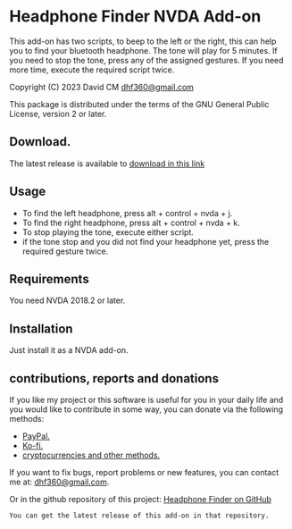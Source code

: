# Headphone Finder NVDA Add-on #
This add-on has two scripts, to beep to the left or the right, this can help you to find your bluetooth headphone. The tone will play for 5 minutes. If you need to stop the tone, press any of the assigned gestures. If you need more time, execute the required script twice.

Copyright (C) 2023 David CM <dhf360@gmail.com>

This package is distributed under the terms of the GNU General Public License, version 2 or later.

## Download.
 The latest release is available to [download in this link](https://davidacm.github.io/getlatest/gh/davidacm/NVDA-HeadphoneFinder/?index=1)

## Usage

* To find the left headphone, press alt + control + nvda + j.
* To find the right headphone, press alt + control + nvda + k.
* To stop playing the tone, execute either script.
* if the tone stop and you did not find your headphone yet, press the required gesture twice.

## Requirements
  You need NVDA 2018.2 or later.

## Installation
  Just install it as a NVDA add-on.

## contributions, reports and donations

If you like my project or this software is useful for you in your daily life and you would like to contribute in some way, you can donate via the following methods:

* [PayPal.](https://paypal.me/davicm)
* [Ko-fi.](https://ko-fi.com/davidacm)
* [cryptocurrencies and other methods.](https://davidacm.github.io/donations/)

If you want to fix bugs, report problems or new features, you can contact me at: <dhf360@gmail.com>.

  Or in the github repository of this project:
  [Headphone Finder on GitHub](https://github.com/davidacm/NVDA-HeadphoneFinder)

    You can get the latest release of this add-on in that repository.
